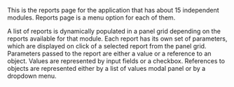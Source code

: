 This is the reports page for the application that has about 15 independent modules. 
Reports page is a menu option for each of them.

A list of reports is dynamically populated in a panel grid depending on the reports available for that module.
Each report has its own set of parameters, which are displayed on click of a selected report from the panel grid.
Parameters passed to the report are either a value or a reference to an object.
Values are represented by input fields or a checkbox.
References to objects are represented either by a list of values modal panel or by a dropdown menu.
